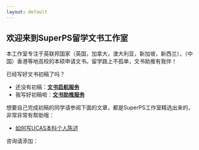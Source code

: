 ```yaml
---
layout: default
---
```


## 欢迎来到SuperPS留学文书工作室

本工作室专注于英联邦国家（英国，加拿大，澳大利亚，新加坡，新西兰），（中国）香港等地高校的本硕申请文书。留学路上不孤单，文书助推有我伴！

已经写好文书初稿了吗？
- 还没有初稿：[**文书启航服务**](./subsec/qihang.md)
- 我写好初稿啦：[**文书助推服务**](./subsec/zhutui.md)

想要自己完成初稿的同学请参阅下面的文章，都是SuperPS工作室精选出来的，非常非常有帮助哦：
- [如何写UCAS本科个人陈述](./subsec/ucasps.md)

咨询请添加：
